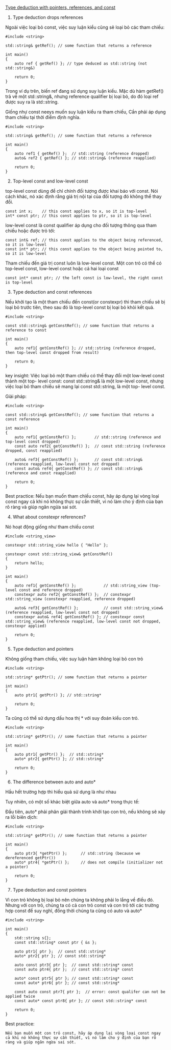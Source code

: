 [Type deduction with pointers, references, and const](https://www.learncpp.com/cpp-tutorial/type-deduction-with-pointers-references-and-const/#google_vignette)

1. Type deduction drops references

Ngoài việc loại bỏ const, việc suy luận kiểu cũng sẽ loại bỏ các tham chiếu:

    #include <string>

    std::string& getRef(); // some function that returns a reference

    int main()
    {
        auto ref { getRef() }; // type deduced as std::string (not std::string&)

        return 0;
    }

Trong ví dụ trên, biến ref đang sử dụng suy luận kiểu. Mặc dù hàm getRef() trả về một std::string&, nhưng reference qualifier bị loại bỏ, do đó loại ref được suy ra là std::string.

Giống như const neeys muốn suy luận kiểu ra tham chiếu, Cần phải áp dụng tham chiếu tại thời điểm định nghĩa.

    #include <string>

    std::string& getRef(); // some function that returns a reference

    int main()
    {
        auto ref1 { getRef() };  // std::string (reference dropped)
        auto& ref2 { getRef() }; // std::string& (reference reapplied)

        return 0;
    }

2. Top-level const and low-level const

top-level const dùng để chỉ chính đối tượng được khai báo với const. Nói cách khác, nó xác định rằng giá trị nội tại của đối tượng đó không thể thay đổi.

    const int x;    // this const applies to x, so it is top-level
    int* const ptr; // this const applies to ptr, so it is top-level

low-level const là const qualifier áp dụng cho đối tượng thông qua tham chiếu hoặc được trỏ tới:

    const int& ref; // this const applies to the object being referenced, so it is low-level
    const int* ptr; // this const applies to the object being pointed to, so it is low-level

Tham chiếu đến giá trị const luôn là low-level const. Một con trỏ có thể có top-level const, low-level const hoặc cả hai loại const

    const int* const ptr; // the left const is low-level, the right const is top-level

3. Type deduction and const references

Nếu khởi tạo là một tham chiếu đến const(or constexpr) thì tham chiếu sẽ bị loại bỏ trước tiên, theo sau đó là top-level const bị loại bỏ khỏi kết quả.

    #include <string>

    const std::string& getConstRef(); // some function that returns a reference to const

    int main()
    {
        auto ref1{ getConstRef() }; // std::string (reference dropped, then top-level const dropped from result)

        return 0;
    }

key insight:
    Việc loại bỏ một tham chiếu có thể thay đổi một low-level const thành một top- level const: const std::string& là một  low-level const, nhưng việc loại bỏ tham chiếu sẽ mang lại const std::string, là một top- level const.

Giải pháp:

    #include <string>

    const std::string& getConstRef(); // some function that returns a const reference

    int main()
    {
        auto ref1{ getConstRef() };        // std::string (reference and top-level const dropped)
        const auto ref2{ getConstRef() };  // const std::string (reference dropped, const reapplied)

        auto& ref3{ getConstRef() };       // const std::string& (reference reapplied, low-level const not dropped)
        const auto& ref4{ getConstRef() }; // const std::string& (reference and const reapplied)

        return 0;
    }

Best practice:
    Nếu bạn muốn tham chiếu const, hãy áp dụng lại vòng loại const ngay cả khi nó không thực sự cần thiết, vì nó làm cho ý định của bạn rõ ràng và giúp ngăn ngừa sai sót.

4. What about constexpr references?

Nó hoạt động giống như tham chiếu const

    #include <string_view>

    constexpr std::string_view hello { "Hello" };

    constexpr const std::string_view& getConstRef()
    {
        return hello;
    }

    int main()
    {
        auto ref1{ getConstRef() };            // std::string_view (top-level const and reference dropped)
        constexpr auto ref2{ getConstRef() };  // constexpr std::string_view (constexpr reapplied, reference dropped)

        auto& ref3{ getConstRef() };           // const std::string_view& (reference reapplied, low-level const not dropped)
        constexpr auto& ref4{ getConstRef() }; // constexpr const std::string_view& (reference reapplied, low-level const not dropped, constexpr applied)

        return 0;
    }

5. Type deduction and pointers

Không giống tham chiếu, việc suy luận hàm không loại bỏ con trỏ

    #include <string>

    std::string* getPtr(); // some function that returns a pointer

    int main()
    {
        auto ptr1{ getPtr() }; // std::string*

        return 0;
    }

Ta cũng có thể sử dụng dấu hoa thị * với suy đoán kiểu con trỏ.

    #include <string>

    std::string* getPtr(); // some function that returns a pointer

    int main()
    {
        auto ptr1{ getPtr() };  // std::string*
        auto* ptr2{ getPtr() }; // std::string*

        return 0;
    }

6. The difference between auto and auto* 

Hầu hết trường hợp thì hiểu quả sử dụng là như nhau

Tuy nhiên, có một số khác biệt giữa auto và auto* trong thực tế:

Đầu tiên, auto* phải phân giải thành trình khởi tạo con trỏ, nếu không sẽ xảy ra lỗi biên dịch:

    #include <string>

    std::string* getPtr(); // some function that returns a pointer

    int main()
    {
        auto ptr3{ *getPtr() };      // std::string (because we dereferenced getPtr())
        auto* ptr4{ *getPtr() };     // does not compile (initializer not a pointer)

        return 0;
    }

7. Type deduction and const pointers

Vì con trỏ không bị loại bỏ nên chúng ta không phải lo lắng về điều đó. Nhưng với con trỏ, chúng ta có cả con trỏ const và con trỏ tới các trường hợp const để suy nghĩ, đồng thời chúng ta cũng có auto và auto*

    #include <string>

    int main()
    {
        std::string s{};
        const std::string* const ptr { &s };

        auto ptr1{ ptr };  // const std::string*
        auto* ptr2{ ptr }; // const std::string*

        auto const ptr3{ ptr };  // const std::string* const
        const auto ptr4{ ptr };  // const std::string* const

        auto* const ptr5{ ptr }; // const std::string* const
        const auto* ptr6{ ptr }; // const std::string*

        const auto const ptr7{ ptr };  // error: const qualifer can not be applied twice
        const auto* const ptr8{ ptr }; // const std::string* const

        return 0;
    }

Best practice:

    Nếu bạn muốn một con trỏ const, hãy áp dụng lại vòng loại const ngay cả khi nó không thực sự cần thiết, vì nó làm cho ý định của bạn rõ ràng và giúp ngăn ngừa sai sót.